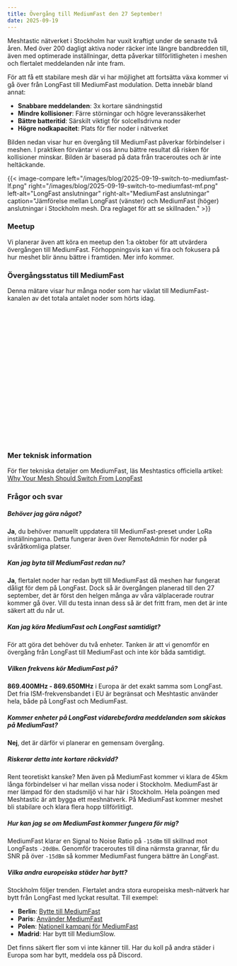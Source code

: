 ```yaml
---
title: Övergång till MediumFast den 27 September!
date: 2025-09-19
---
```

Meshtastic nätverket i Stockholm har vuxit kraftigt under de senaste två åren. Med över 200 dagligt aktiva noder räcker inte längre bandbredden till, även med optimerade inställningar, detta påverkar tillförlitligheten i meshen och flertalet meddelanden når inte fram. 

För att få ett stabilare mesh där vi har möjlighet att fortsätta växa kommer vi gå över från LongFast till MediumFast modulation. Detta innebär bland annat:
- **Snabbare meddelanden**: 3x kortare sändningstid
- **Mindre kollisioner**: Färre störningar och högre leveranssäkerhet
- **Bättre batteritid**: Särskilt viktigt för solcellsdrivna noder
- **Högre nodkapacitet**: Plats för fler noder i nätverket


Bilden nedan visar hur en övergång till MediumFast påverkar förbindelser i meshen. I praktiken förväntar vi oss ännu bättre resultat då risken för kollisioner minskar. Bilden är baserad på data från traceroutes och är inte heltäckande. 

{{< image-compare left="/images/blog/2025-09-19-switch-to-mediumfast-lf.png" right="/images/blog/2025-09-19-switch-to-mediumfast-mf.png" left-alt="LongFast anslutningar" right-alt="MediumFast anslutningar" caption="Jämförelse mellan LongFast (vänster) och MediumFast (höger) anslutningar i Stockholm mesh. Dra reglaget för att se skillnaden." >}}

### Meetup
Vi planerar även att köra en meetup den 1:a oktober för att utvärdera övergången till MediumFast. Förhoppningsvis kan vi fira och fokusera på hur meshet blir ännu bättre i framtiden. Mer info kommer.

### Övergångsstatus till MediumFast
Denna mätare visar hur många noder som har växlat till MediumFast-kanalen av det totala antalet noder som hörts idag.

<div class="container my-3 mx-0" style="max-width: 600px;">
  <div class="row text-center px-0">
    <div class="col">
      <div id="transitionGaugeContainer" class="stats-chart-container" style="height: 300px;">
        <canvas id="transitionGauge"></canvas>
      </div>
    </div>
  </div>
</div>


### Mer teknisk information
För fler tekniska detaljer om MediumFast, läs Meshtastics officiella artikel: [Why Your Mesh Should Switch From LongFast](https://meshtastic.org/blog/why-your-mesh-should-switch-from-longfast/)

### Frågor och svar
##### Behöver jag göra något?
**Ja**, du behöver manuellt uppdatera till MediumFast-preset under LoRa inställningarna. Detta fungerar även över RemoteAdmin för noder på svåråtkomliga platser.


##### Kan jag byta till MediumFast redan nu?
**Ja**, flertalet noder har redan bytt till MediumFast då meshen har fungerat dåligt för dem på LongFast. Dock så är övergången planerad till den 27 september, det är först den helgen många av våra välplacerade routrar kommer gå över. Vill du testa innan dess så är det fritt fram, men det är inte säkert att du når ut.


##### Kan jag köra MediumFast och LongFast samtidigt?
För att göra det behöver du två enheter. Tanken är att vi genomför en övergång från LongFast till MediumFast och inte kör båda samtidigt.


##### Vilken frekvens kör MediumFast på?
__869.400MHz - 869.650MHz__ i Europa är det exakt samma som LongFast. Det fria ISM-frekvensbandet i EU är begränsat och Meshtastic använder hela, både på LongFast och MediumFast. 


##### Kommer enheter på LongFast vidarebefordra meddelanden som skickas på MediumFast?
**Nej**, det är därför vi planerar en gemensam övergång.


##### Riskerar detta inte kortare räckvidd?
Rent teoretiskt kanske? Men även på MediumFast kommer vi klara de 45km långa förbindelser vi har mellan vissa noder i Stockholm. MediumFast är mer lämpad för den stadsmiljö vi har här i Stockholm.
Hela poängen med Meshtastic är att bygga ett meshnätverk. På MediumFast kommer meshet bli stabilare och klara flera hopp tillförlitligt.


##### Hur kan jag se om MediumFast kommer fungera för mig?
MediumFast klarar en Signal to Noise Ratio på `-15dBm` till skillnad mot LongFasts `-20dBm`. Genomför traceroutes till dina närmsta grannar, får du SNR på över `-15dBm` så kommer MediumFast fungera bättre än LongFast.


##### Vilka andra europeiska städer har bytt?
Stockholm följer trenden. Flertalet andra stora europeiska mesh-nätverk har bytt från LongFast med lyckat resultat. Till exempel:
- **Berlin**: [Bytte till MediumFast](https://www.reddit.com/r/meshtastic/comments/1kal6vv/berlin_is_switching_to_mediumfast/)
- **Paris**: [Använder MediumFast](https://wiki.mesh-idf.fr/fr/carte/carte-du-mesh-idf)  
- **Polen**: [Nationell kampanj för MediumFast](https://przejdznamediumfast.pl/)
- **Madrid**: Har bytt till MediumSlow.

Det finns säkert fler som vi inte känner till. Har du koll på andra städer i Europa som har bytt, meddela oss på Discord.


<script src="https://cdn.jsdelivr.net/npm/chart.js"></script>
<script src="https://cdn.jsdelivr.net/npm/chartjs-plugin-annotation"></script>
<script src="/js/status/shared.js"></script>
<script src="/js/status/transition-status-gauge.js"></script>